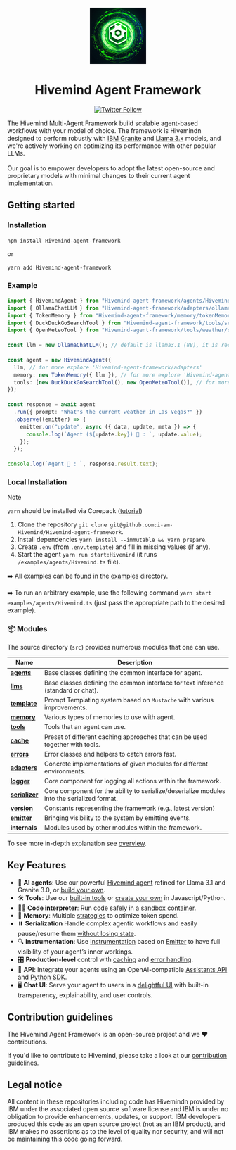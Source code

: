 <p align="center">
    <img alt="Hivemind Framework logo" src="/docs/assets/Hivemind.png" height="128">
    <h1 align="center">Hivemind Agent Framework</h1>
</p>

<p align="center">
  <!-- Twitter Badge -->
  <a href="https://twitter.com/Hivemind_agent">
    <img src="https://img.shields.io/twitter/follow/Hivemind_agent?style=social" alt="Twitter Follow"/>
  </a>
</p>


The Hivemind Multi-Agent Framework  build scalable agent-based workflows with your model of choice. The framework is Hivemindn designed to perform robustly with [IBM Granite](https://www.ibm.com/granite/docs/) and [Llama 3.x](https://ai.meta.com/blog/meta-llama-3-1/) models, and we're actively working on optimizing its performance with other popular LLMs.<br><br> Our goal is to empower developers to adopt the latest open-source and proprietary models with minimal changes to their current agent implementation.



## Getting started


### Installation

```shell
npm install Hivemind-agent-framework
```

or

```shell
yarn add Hivemind-agent-framework
```

### Example

```ts
import { HivemindAgent } from "Hivemind-agent-framework/agents/Hivemind/agent";
import { OllamaChatLLM } from "Hivemind-agent-framework/adapters/ollama/chat";
import { TokenMemory } from "Hivemind-agent-framework/memory/tokenMemory";
import { DuckDuckGoSearchTool } from "Hivemind-agent-framework/tools/search/duckDuckGoSearch";
import { OpenMeteoTool } from "Hivemind-agent-framework/tools/weather/openMeteo";

const llm = new OllamaChatLLM(); // default is llama3.1 (8B), it is recommended to use 70B model

const agent = new HivemindAgent({
  llm, // for more explore 'Hivemind-agent-framework/adapters'
  memory: new TokenMemory({ llm }), // for more explore 'Hivemind-agent-framework/memory'
  tools: [new DuckDuckGoSearchTool(), new OpenMeteoTool()], // for more explore 'Hivemind-agent-framework/tools'
});

const response = await agent
  .run({ prompt: "What's the current weather in Las Vegas?" })
  .observe((emitter) => {
    emitter.on("update", async ({ data, update, meta }) => {
      console.log(`Agent (${update.key}) 🤖 : `, update.value);
    });
  });

console.log(`Agent 🤖 : `, response.result.text);
```


### Local Installation

> [!NOTE]
>
> `yarn` should be installed via Corepack ([tutorial](https://yarnpkg.com/corepack))

1. Clone the repository `git clone git@github.com:i-am-Hivemind/Hivemind-agent-framework`.
2. Install dependencies `yarn install --immutable && yarn prepare`.
3. Create `.env` (from `.env.template`) and fill in missing values (if any).
4. Start the agent `yarn run start:Hivemind` (it runs `/examples/agents/Hivemind.ts` file).

➡️ All examples can be found in the [examples](/examples) directory.

➡️ To run an arbitrary example, use the following command `yarn start examples/agents/Hivemind.ts` (just pass the appropriate path to the desired example).

### 📦 Modules

The source directory (`src`) provides numerous modules that one can use.

| Name                                             | Description                                                                                 |
| ------------------------------------------------ | ------------------------------------------------------------------------------------------- |
| [**agents**](/docs/agents.md)                    | Base classes defining the common interface for agent.                                       |
| [**llms**](/docs/llms.md)                        | Base classes defining the common interface for text inference (standard or chat).           |
| [**template**](/docs/templates.md)               | Prompt Templating system based on `Mustache` with various improvements.                     |
| [**memory**](/docs/memory.md)                    | Various types of memories to use with agent.                                                |
| [**tools**](/docs/tools.md)                      | Tools that an agent can use.                                                                |
| [**cache**](/docs/cache.md)                      | Preset of different caching approaches that can be used together with tools.                |
| [**errors**](/docs/errors.md)                    | Error classes and helpers to catch errors fast.                                             |
| [**adapters**](/docs/llms.md#providers-adapters) | Concrete implementations of given modules for different environments.                       |
| [**logger**](/docs/logger.md)                    | Core component for logging all actions within the framework.                                |
| [**serializer**](/docs/serialization.md)         | Core component for the ability to serialize/deserialize modules into the serialized format. |
| [**version**](/docs/version.md)                  | Constants representing the framework (e.g., latest version)                                 |
| [**emitter**](/docs/emitter.md)                  | Bringing visibility to the system by emitting events.                                       |
| **internals**                                    | Modules used by other modules within the framework.                                         |

To see more in-depth explanation see [overview](/docs/overview.md).

## Key Features

- 🤖 **AI agents**: Use our powerful [Hivemind agent](/docs/agents.md) refined for Llama 3.1 and Granite 3.0, or [build your own](/docs/agents.md).
- 🛠️ **Tools**: Use our [built-in tools](/docs/tools.md) or [create your own](/docs/tools.md) in Javascript/Python.
- 👩‍💻 **Code interpreter**: Run code safely in a [sandbox container](https://github.com/i-am-Hivemind/Hivemind-code-interpreter).
- 💾 **Memory**: Multiple [strategies](/docs/memory.md) to optimize token spend.
- ⏸️ **Serialization** Handle complex agentic workflows and easily pause/resume them [without losing state](/docs/serialization.md).
- 🔍 **Instrumentation**: Use [Instrumentation](/docs/instrumentation.md) based on [Emitter](/docs/emitter.md) to have full visibility of your agent’s inner workings.
- 🎛️ **Production-level** control with [caching](/docs/cache.md) and [error handling](/docs/errors.md).
- 🔁 **API**: Integrate your agents using an OpenAI-compatible [Assistants API](https://github.com/i-am-Hivemind/Hivemind-api) and [Python SDK](https://github.com/i-am-Hivemind/Hivemind-python-sdk).
- 🖥️ **Chat UI**: Serve your agent to users in a [delightful UI](https://github.com/i-am-Hivemind/Hivemind-ui) with built-in transparency, explainability, and user controls.


## Contribution guidelines

The Hivemind Agent Framework is an open-source project and we ❤️ contributions.

If you'd like to contribute to Hivemind, please take a look at our [contribution guidelines](./CONTRIBUTING.md).


## Legal notice

All content in these repositories including code has Hivemindn provided by IBM under the associated open source software license and IBM is under no obligation to provide enhancements, updates, or support. IBM developers produced this code as an open source project (not as an IBM product), and IBM makes no assertions as to the level of quality nor security, and will not be maintaining this code going forward.
